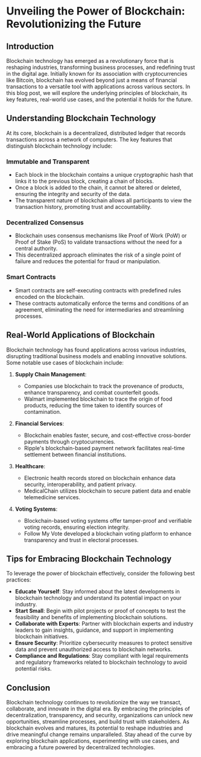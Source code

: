 # Unveiling the Power of Blockchain: Revolutionizing the Future

## Introduction

Blockchain technology has emerged as a revolutionary force that is reshaping industries, transforming business processes, and redefining trust in the digital age. Initially known for its association with cryptocurrencies like Bitcoin, blockchain has evolved beyond just a means of financial transactions to a versatile tool with applications across various sectors. In this blog post, we will explore the underlying principles of blockchain, its key features, real-world use cases, and the potential it holds for the future.

## Understanding Blockchain Technology

At its core, blockchain is a decentralized, distributed ledger that records transactions across a network of computers. The key features that distinguish blockchain technology include:

### Immutable and Transparent

- Each block in the blockchain contains a unique cryptographic hash that links it to the previous block, creating a chain of blocks.
- Once a block is added to the chain, it cannot be altered or deleted, ensuring the integrity and security of the data.
- The transparent nature of blockchain allows all participants to view the transaction history, promoting trust and accountability.

### Decentralized Consensus

- Blockchain uses consensus mechanisms like Proof of Work (PoW) or Proof of Stake (PoS) to validate transactions without the need for a central authority.
- This decentralized approach eliminates the risk of a single point of failure and reduces the potential for fraud or manipulation.

### Smart Contracts

- Smart contracts are self-executing contracts with predefined rules encoded on the blockchain.
- These contracts automatically enforce the terms and conditions of an agreement, eliminating the need for intermediaries and streamlining processes.

## Real-World Applications of Blockchain

Blockchain technology has found applications across various industries, disrupting traditional business models and enabling innovative solutions. Some notable use cases of blockchain include:

1. **Supply Chain Management**:
   - Companies use blockchain to track the provenance of products, enhance transparency, and combat counterfeit goods.
   - Walmart implemented blockchain to trace the origin of food products, reducing the time taken to identify sources of contamination.

2. **Financial Services**:
   - Blockchain enables faster, secure, and cost-effective cross-border payments through cryptocurrencies.
   - Ripple's blockchain-based payment network facilitates real-time settlement between financial institutions.

3. **Healthcare**:
   - Electronic health records stored on blockchain enhance data security, interoperability, and patient privacy.
   - MedicalChain utilizes blockchain to secure patient data and enable telemedicine services.

4. **Voting Systems**:
   - Blockchain-based voting systems offer tamper-proof and verifiable voting records, ensuring election integrity.
   - Follow My Vote developed a blockchain voting platform to enhance transparency and trust in electoral processes.

## Tips for Embracing Blockchain Technology

To leverage the power of blockchain effectively, consider the following best practices:

- **Educate Yourself**: Stay informed about the latest developments in blockchain technology and understand its potential impact on your industry.
- **Start Small**: Begin with pilot projects or proof of concepts to test the feasibility and benefits of implementing blockchain solutions.
- **Collaborate with Experts**: Partner with blockchain experts and industry leaders to gain insights, guidance, and support in implementing blockchain initiatives.
- **Ensure Security**: Prioritize cybersecurity measures to protect sensitive data and prevent unauthorized access to blockchain networks.
- **Compliance and Regulations**: Stay compliant with legal requirements and regulatory frameworks related to blockchain technology to avoid potential risks.

## Conclusion

Blockchain technology continues to revolutionize the way we transact, collaborate, and innovate in the digital era. By embracing the principles of decentralization, transparency, and security, organizations can unlock new opportunities, streamline processes, and build trust with stakeholders. As blockchain evolves and matures, its potential to reshape industries and drive meaningful change remains unparalleled. Stay ahead of the curve by exploring blockchain applications, experimenting with use cases, and embracing a future powered by decentralized technologies.